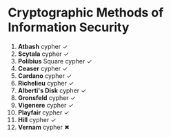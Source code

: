 # Cryptographic Methods of Information Security
1. **Atbash** cypher ✓
2. **Scytala** cypher ✓
3. **Polibius** Square cypher ✓
4. **Ceaser** cypher ✓
5. **Cardano** cypher ✓
6. **Richelieu** cypher ✓
7. **Alberti's Disk** cypher ✓
8. **Gronsfeld** cypher ✓
9. **Vigenere** cypher ✓
10. **Playfair** cypher ✓
11. **Hill** cypher ✓
12. **Vernam** cypher ✖
